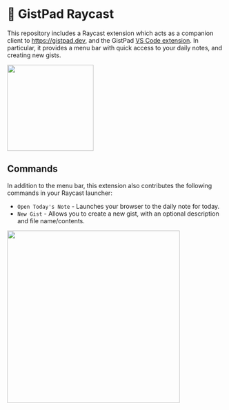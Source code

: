 # 📓 GistPad Raycast

This repository includes a Raycast extension which acts as a companion client to https://gistpad.dev, and the GistPad [VS Code extension](https://aka.ms/gistpad). In particular, it provides a menu bar with quick access to your daily notes, and creating new gists.

<img src="https://github.com/user-attachments/assets/3a21f6ea-aa87-45aa-9c63-68e84b6ac153" width="200px" />

## Commands

In addition to the menu bar, this extension also contributes the following commands in your Raycast launcher:

* `Open Today's Note` - Launches your browser to the daily note for today.
* `New Gist` - Allows you to create a new gist, with an optional description and file name/contents.

<img src="https://github.com/user-attachments/assets/ba26c7ec-986f-40d2-be32-03de244e2a84" width="400px" />